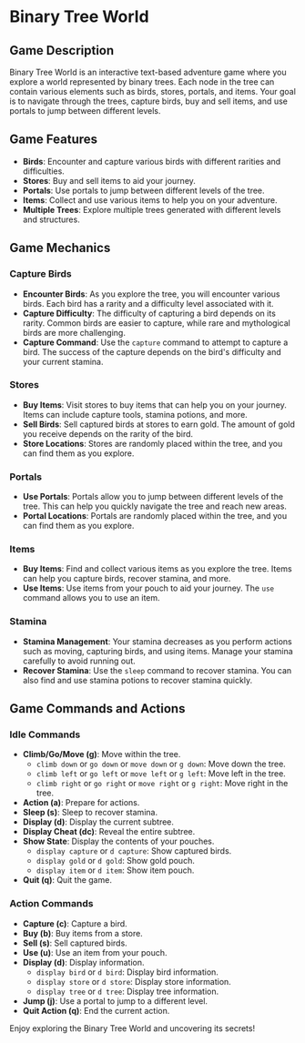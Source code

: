 # Binary Tree World

## Game Description
Binary Tree World is an interactive text-based adventure game where you explore a world represented by binary trees. Each node in the tree can contain various elements such as birds, stores, portals, and items. Your goal is to navigate through the trees, capture birds, buy and sell items, and use portals to jump between different levels.

## Game Features
- **Birds**: Encounter and capture various birds with different rarities and difficulties.
- **Stores**: Buy and sell items to aid your journey.
- **Portals**: Use portals to jump between different levels of the tree.
- **Items**: Collect and use various items to help you on your adventure.
- **Multiple Trees**: Explore multiple trees generated with different levels and structures.

## Game Mechanics

### Capture Birds
- **Encounter Birds**: As you explore the tree, you will encounter various birds. Each bird has a rarity and a difficulty level associated with it.
- **Capture Difficulty**: The difficulty of capturing a bird depends on its rarity. Common birds are easier to capture, while rare and mythological birds are more challenging.
- **Capture Command**: Use the `capture` command to attempt to capture a bird. The success of the capture depends on the bird's difficulty and your current stamina.

### Stores
- **Buy Items**: Visit stores to buy items that can help you on your journey. Items can include capture tools, stamina potions, and more.
- **Sell Birds**: Sell captured birds at stores to earn gold. The amount of gold you receive depends on the rarity of the bird.
- **Store Locations**: Stores are randomly placed within the tree, and you can find them as you explore.

### Portals
- **Use Portals**: Portals allow you to jump between different levels of the tree. This can help you quickly navigate the tree and reach new areas.
- **Portal Locations**: Portals are randomly placed within the tree, and you can find them as you explore.

### Items
- **Buy Items**: Find and collect various items as you explore the tree. Items can help you capture birds, recover stamina, and more.
- **Use Items**: Use items from your pouch to aid your journey. The `use` command allows you to use an item.

### Stamina
- **Stamina Management**: Your stamina decreases as you perform actions such as moving, capturing birds, and using items. Manage your stamina carefully to avoid running out.
- **Recover Stamina**: Use the `sleep` command to recover stamina. You can also find and use stamina potions to recover stamina quickly.

## Game Commands and Actions

### Idle Commands
- **Climb/Go/Move (g)**: Move within the tree.
  - `climb down` or `go down` or `move down` or `g down`: Move down the tree.
  - `climb left` or `go left` or `move left` or `g left`: Move left in the tree.
  - `climb right` or `go right` or `move right` or `g right`: Move right in the tree.
- **Action (a)**: Prepare for actions.
- **Sleep (s)**: Sleep to recover stamina.
- **Display (d)**: Display the current subtree.
- **Display Cheat (dc)**: Reveal the entire subtree.
- **Show State**: Display the contents of your pouches.
  - `display capture` or `d capture`: Show captured birds.
  - `display gold` or `d gold`: Show gold pouch.
  - `display item` or `d item`: Show item pouch.
- **Quit (q)**: Quit the game.

### Action Commands
- **Capture (c)**: Capture a bird.
- **Buy (b)**: Buy items from a store.
- **Sell (s)**: Sell captured birds.
- **Use (u)**: Use an item from your pouch.
- **Display (d)**: Display information.
  - `display bird` or `d bird`: Display bird information.
  - `display store` or `d store`: Display store information.
  - `display tree` or `d tree`: Display tree information.
- **Jump (j)**: Use a portal to jump to a different level.
- **Quit Action (q)**: End the current action.

Enjoy exploring the Binary Tree World and uncovering its secrets!
